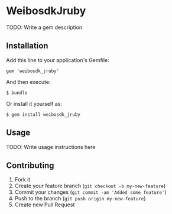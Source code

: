 # WeibosdkJruby

TODO: Write a gem description

## Installation

Add this line to your application's Gemfile:

    gem 'weibosdk_jruby'

And then execute:

    $ bundle

Or install it yourself as:

    $ gem install weibosdk_jruby

## Usage

TODO: Write usage instructions here

## Contributing

1. Fork it
2. Create your feature branch (`git checkout -b my-new-feature`)
3. Commit your changes (`git commit -am 'Added some feature'`)
4. Push to the branch (`git push origin my-new-feature`)
5. Create new Pull Request
